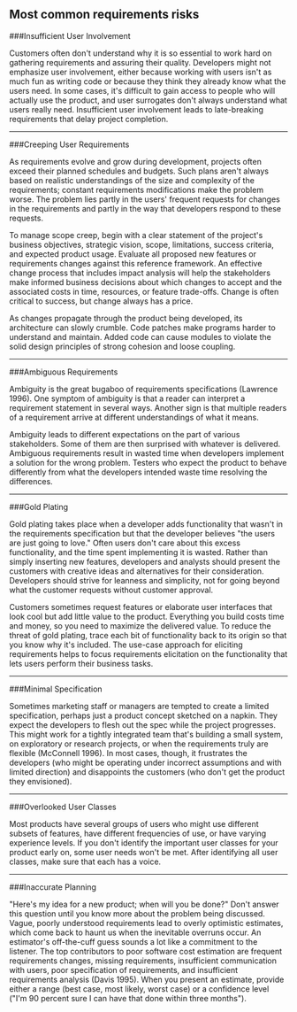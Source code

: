 Most common requirements risks
---

###Insufficient User Involvement

Customers often don't understand why it is so essential to work hard on gathering requirements and assuring their quality. Developers might not emphasize user involvement, either because working with users isn't as much fun as writing code or because they think they already know what the users need. In some cases, it's difficult to gain access to people who will actually use the product, and user surrogates don't always understand what users really need. Insufficient user involvement leads to late-breaking requirements that delay project completion.

---

###Creeping User Requirements

As requirements evolve and grow during development, projects often exceed their planned schedules and budgets. Such plans aren't always based on realistic understandings of the size and complexity of the requirements; constant requirements modifications make the problem worse. The problem lies partly in the users' frequent requests for changes in the requirements and partly in the way that developers respond to these requests.

To manage scope creep, begin with a clear statement of the project's business objectives, strategic vision, scope, limitations, success criteria, and expected product usage. Evaluate all proposed new features or requirements changes against this reference framework. An effective change process that includes impact analysis will help the stakeholders make informed business decisions about which changes to accept and the associated costs in time, resources, or feature trade-offs. Change is often critical to success, but change always has a price.

As changes propagate through the product being developed, its architecture can slowly crumble. Code patches make programs harder to understand and maintain. Added code can cause modules to violate the solid design principles of strong cohesion and loose coupling.

---

###Ambiguous Requirements

Ambiguity is the great bugaboo of requirements specifications (Lawrence 1996). One symptom of ambiguity is that a reader can interpret a requirement statement in several ways. Another sign is that multiple readers of a requirement arrive at different understandings of what it means.

Ambiguity leads to different expectations on the part of various stakeholders. Some of them are then surprised with whatever is delivered. Ambiguous requirements result in wasted time when developers implement a solution for the wrong problem. Testers who expect the product to behave differently from what the developers intended waste time resolving the differences.

---

###Gold Plating

Gold plating takes place when a developer adds functionality that wasn't in the requirements specification but that the developer believes "the users are just going to love." Often users don't care about this excess functionality, and the time spent implementing it is wasted. Rather than simply inserting new features, developers and analysts should present the customers with creative ideas and alternatives for their consideration. Developers should strive for leanness and simplicity, not for going beyond what the customer requests without customer approval.

Customers sometimes request features or elaborate user interfaces that look cool but add little value to the product. Everything you build costs time and money, so you need to maximize the delivered value. To reduce the threat of gold plating, trace each bit of functionality back to its origin so that you know why it's included. The use-case approach for eliciting requirements helps to focus requirements elicitation on the functionality that lets users perform their business tasks.

---

###Minimal Specification

Sometimes marketing staff or managers are tempted to create a limited specification, perhaps just a product concept sketched on a napkin. They expect the developers to flesh out the spec while the project progresses. This might work for a tightly integrated team that's building a small system, on exploratory or research projects, or when the requirements truly are flexible (McConnell 1996). In most cases, though, it frustrates the developers (who might be operating under incorrect assumptions and with limited direction) and disappoints the customers (who don't get the product they envisioned).

---

###Overlooked User Classes

Most products have several groups of users who might use different subsets of features, have different frequencies of use, or have varying experience levels. If you don't identify the important user classes for your product early on, some user needs won't be met. After identifying all user classes, make sure that each has a voice.

---

###Inaccurate Planning

"Here's my idea for a new product; when will you be done?" Don't answer this question until you know more about the problem being discussed. Vague, poorly understood requirements lead to overly optimistic estimates, which come back to haunt us when the inevitable overruns occur. An estimator's off-the-cuff guess sounds a lot like a commitment to the listener. The top contributors to poor software cost estimation are frequent requirements changes, missing requirements, insufficient communication with users, poor specification of requirements, and insufficient requirements analysis (Davis 1995). When you present an estimate, provide either a range (best case, most likely, worst case) or a confidence level ("I'm 90 percent sure I can have that done within three months").

